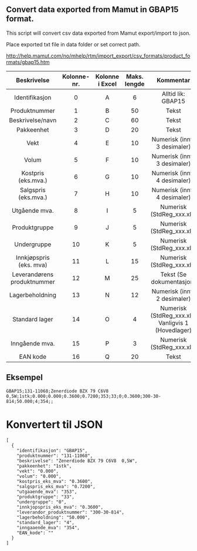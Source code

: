 ## Convert data exported from Mamut in GBAP15 format.

This script will convert csv data exported from Mamut export/import to json.

Place exported txt file in data folder or set correct path.

http://help.mamut.com/no/mhelp/rtm/import_export/csv_formats/product_formats/gbap15.htm

| Beskrivelse | Kolonne-nr. | Kolonne i Excel | Maks. lengde | Kommentar |
| :---: | :---: | :---: | :---: | :---: | 
| Identifikasjon | 0 | A | 6 | Alltid lik: GBAP15 |
| Produktnummer | 1 | B | 50 | Tekst |
| Beskrivelse/navn | 2 | C | 60 | Tekst |
| Pakkeenhet | 3 | D | 20 | Tekst |
| Vekt | 4 | E | 10 | Numerisk (inntil 3 desimaler) |
| Volum | 5 | F | 10 | Numerisk (inntil 3 desimaler) |
| Kostpris (eks.mva.) | 6 | G | 10 | Numerisk (inntil 4 desimaler) |
| Salgspris (eks.mva.) | 7 | H | 10 | Numerisk (inntil 4 desimaler) |
| Utgående mva. | 8 | I | 5 | Numerisk (StdReg_xxx.xls) |
| Produktgruppe | 9 | J | 5 | Numerisk (StdReg_xxx.xls) |
| Undergruppe | 10 | K | 5 | Numerisk (StdReg_xxx.xls) |
| Innkjøpspris (eks. mva) | 11 | L | 15 | Numerisk (StdReg_xxx.xls) |
| Leverandørens produktnummer | 12 | M | 25 | Tekst (Se dokumentasjon) |
| Lagerbeholdning | 13 | N | 12 | Numerisk (inntil 2 desimaler) |
| Standard lager | 14 | O | 4 | Numerisk (StdReg_xxx.xls) Vanligvis 1 (Hovedlager) |
| Inngående mva. | 15 | P | 3 | Numerisk (StdReg_xxx.xls) |
| EAN kode | 16 | Q | 20 | Tekst

## Eksempel
```
GBAP15;131-11068;Zenerdiode BZX 79 C6V8  0,5W;1stk;0.000;0.000;0.3600;0.7200;353;33;0;0.3600;300-30-814;50.000;4;354;; 
```

# Konvertert til JSON

```
[
  {
    "identifikasjon": "GBAP15",
    "produktnummer": "131-11068",
    "beskrivelse": "Zenerdiode BZX 79 C6V8  0,5W",
    "pakkeenhet": "1stk",
    "vekt": "0.000",
    "volum": "0.000",
    "kostpris_eks_mva": "0.3600",
    "salgspris_eks_mva": "0.7200",
    "utgaaende_mva": "353",
    "produktgruppe": "33",
    "undergruppe": "0",
    "innkjopspris_eks_mva": "0.3600",
    "leverandor_produktnummer": "300-30-814",
    "lagerbeholdning": "50.000",
    "standard_lager": "4",
    "inngaaende_mva": "354",
    "EAN_kode": ""
  }
]
```
